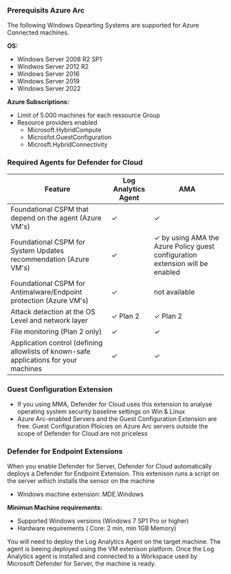### Prerequisits Azure Arc 
The following Windows Opearting Systems are supported for Azure Connected machines.

**OS:**
- Windows Server 2008 R2 SP1
- Windwos Server 2012 R2
- Windows Server 2016
- Windows Server 2019
- Windows Server 2022

**Azure Subscriptions:**
- Limit of 5.000 machines for each ressource Group
- Resource providers enabled 
  - Microsoft.HybridCompute
  - Microsfot.GuestConfiguration
  - Microsft.HybridConnectivity

### Required Agents for Defender for Cloud
| Feature | Log Analytics Agent | AMA |
| --- | --- | --- |
| Foundational CSPM that depend on the agent (Azure VM's) | ✓ | ✓ |
| Foundational CSPM for System Updates recommendation (Azure VM's) | ✓ | ✓ by using AMA the Azure Policy guest configuration extension will be enabled |
| Foundational CSPM for Antimalware/Endpoint protection (Azure VM's) | ✓ | not available |
| Attack detection at the OS Level and network layer | ✓ Plan 2 | ✓ Plan 2 |
| File monitoring (Plan 2 only) | ✓ | ✓ |
| Application control (defining allowlists of known-safe applications for your machines | ✓ | ✓ |

### Guest Configuration Extension 
- If you using MMA, Defender for Cloud uses this extension to analyse operating system security baseline settings on Win & Linux
- Azure Arc-enabled Servers and the Guest Configuration Extension are free. Guest Configuration Ploicies on Azure Arc servers outside the scope of Defender for Cloud are not priceless

### Defender for Endpoint Extensions 
When you enable Defender for Server, Defender for Cloud automatically deploys a Defender for Endpoint Extension. This extenison runs a script on the server wihich installs 
the sensor on the machine
- Windows machine extension: MDE.Windows

**Minimun Machine requirements:**
- Supported Windows versions (Windows 7 SP1 Pro or higher) 
- Hardware requirements ( Core: 2 min, min 1GB Memory) 

You will need to deploy the Log Analytics Agent on the target machine. The agent is beeing deployed using the VM extenison platform. Once the Log Analytics agent is installed and connected to a Workspace used by Microsoft Defender for Server, the machine is ready.
